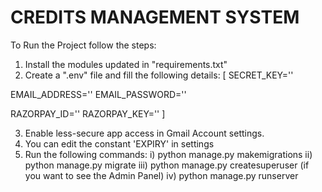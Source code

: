# CREDITS MANAGEMENT SYSTEM

To Run the Project follow the steps:
1. Install the modules updated in "requirements.txt"
2. Create a ".env" file and fill the following details:
[
SECRET_KEY=''

EMAIL_ADDRESS=''
EMAIL_PASSWORD=''

RAZORPAY_ID=''
RAZORPAY_KEY=''
]

3. Enable less-secure app access in Gmail Account settings.
4. You can edit the constant 'EXPIRY' in settings
5. Run the following commands:
i) python manage.py makemigrations
ii) python manage.py migrate
iii) python manage.py createsuperuser (if you want to see the Admin Panel)
iv) python manage.py runserver

